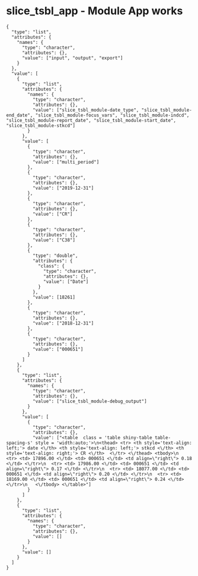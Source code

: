 # slice_tsbl_app - Module App works

    {
      "type": "list",
      "attributes": {
        "names": {
          "type": "character",
          "attributes": {},
          "value": ["input", "output", "export"]
        }
      },
      "value": [
        {
          "type": "list",
          "attributes": {
            "names": {
              "type": "character",
              "attributes": {},
              "value": ["slice_tsbl_module-date_type", "slice_tsbl_module-end_date", "slice_tsbl_module-focus_vars", "slice_tsbl_module-indcd", "slice_tsbl_module-report_date", "slice_tsbl_module-start_date", "slice_tsbl_module-stkcd"]
            }
          },
          "value": [
            {
              "type": "character",
              "attributes": {},
              "value": ["multi_period"]
            },
            {
              "type": "character",
              "attributes": {},
              "value": ["2019-12-31"]
            },
            {
              "type": "character",
              "attributes": {},
              "value": ["CR"]
            },
            {
              "type": "character",
              "attributes": {},
              "value": ["C38"]
            },
            {
              "type": "double",
              "attributes": {
                "class": {
                  "type": "character",
                  "attributes": {},
                  "value": ["Date"]
                }
              },
              "value": [18261]
            },
            {
              "type": "character",
              "attributes": {},
              "value": ["2018-12-31"]
            },
            {
              "type": "character",
              "attributes": {},
              "value": ["000651"]
            }
          ]
        },
        {
          "type": "list",
          "attributes": {
            "names": {
              "type": "character",
              "attributes": {},
              "value": ["slice_tsbl_module-debug_output"]
            }
          },
          "value": [
            {
              "type": "character",
              "attributes": {},
              "value": ["<table  class = 'table shiny-table table- spacing-s' style = 'width:auto;'>\n<thead> <tr> <th style='text-align: left;'> date <\/th> <th style='text-align: left;'> stkcd <\/th> <th style='text-align: right;'> CR <\/th>  <\/tr> <\/thead> <tbody>\n  <tr> <td> 17896.00 <\/td> <td> 000651 <\/td> <td align=\"right\"> 0.18 <\/td> <\/tr>\n  <tr> <td> 17986.00 <\/td> <td> 000651 <\/td> <td align=\"right\"> 0.17 <\/td> <\/tr>\n  <tr> <td> 18077.00 <\/td> <td> 000651 <\/td> <td align=\"right\"> 0.20 <\/td> <\/tr>\n  <tr> <td> 18169.00 <\/td> <td> 000651 <\/td> <td align=\"right\"> 0.24 <\/td> <\/tr>\n   <\/tbody> <\/table>"]
            }
          ]
        },
        {
          "type": "list",
          "attributes": {
            "names": {
              "type": "character",
              "attributes": {},
              "value": []
            }
          },
          "value": []
        }
      ]
    }


